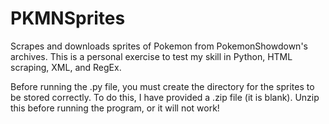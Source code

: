 # PKMNSprites
Scrapes and downloads sprites of Pokemon from PokemonShowdown's archives.
This is a personal exercise to test my skill in Python, HTML scraping, XML, and RegEx.

Before running the .py file, you must create the directory for the sprites to be stored correctly.
To do this, I have provided a .zip file (it is blank). 
Unzip this before running the program, or it will not work!
